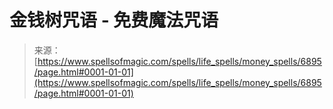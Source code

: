 <!--yml

category: 未分类

date: 2024-06-12 18:41:45

-->

# 金钱树咒语 - 免费魔法咒语

> 来源：[https://www.spellsofmagic.com/spells/life_spells/money_spells/6895/page.html#0001-01-01](https://www.spellsofmagic.com/spells/life_spells/money_spells/6895/page.html#0001-01-01)
